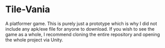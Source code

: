 # Tile-Vania
 A platformer game. This is purely just a prototype which is why I did not include any apk/exe file for anyone to download. If you wish to see the game as a whole, I recommend cloning the entire repository and opening the whole project via Unity.
